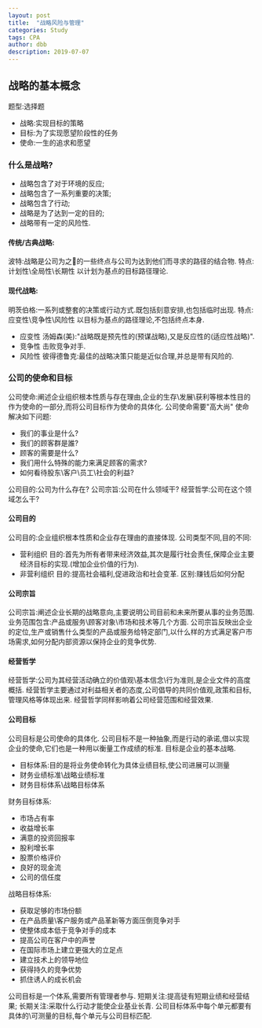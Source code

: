 ```yaml
---
layout: post
title:  "战略风险与管理"
categories: Study
tags: CPA
author: dbb
description: 2019-07-07
---
```


## 战略的基本概念
题型:选择题
* 战略:实现目标的策略
* 目标:为了实现愿望阶段性的任务
* 使命:一生的追求和愿望

### 什么是战略?
* 战略包含了对于环境的反应;
* 战略包含了一系列重要的决策;
* 战略包含了行动;
* 战略是为了达到一定的目的;
* 战略带有一定的风险性.

#### 传统/古典战略:
波特:战略是公司为之𡘵的一些终点与公司为达到他们而寻求的路径的结合物.
特点:计划性\全局性\长期性
以计划为基点的目标路径理论.

#### 现代战略:
明茨伯格:一系列或整套的决策或行动方式.既包括刻意安排,也包括临时出现.
特点:应变性\竞争性\风险性
以目标为基点的路径理论,不包括终点本身.

* 应变性
汤姆森(美):"战略既是预先性的(预谋战略),又是反应性的(适应性战略)".
* 竞争性
击败竞争对手.
* 风险性
彼得德鲁克:最佳的战略决策只能是近似合理,并总是带有风险的.

### 公司的使命和目标
公司使命:阐述企业组织根本性质与存在理由,企业的生存\发展\获利等根本性目的作为使命的一部分,而将公司目标作为使命的具体化.
公司使命需要"高大尚"
使命解决如下问题:
* 我们的事业是什么?
* 我们的顾客群是誰?
* 顾客的需要是什么?
* 我们用什么特殊的能力来满足顾客的需求?
* 如何看待股东\客户\员工\社会的利益?

公司目的:公司为什么存在?
公司宗旨:公司在什么领域干?
经营哲学:公司在这个领域怎么干?

#### 公司目的
公司目的:企业组织根本性质和企业存在理由的直接体现.
公司类型不同,目的不同:
* 营利组织
目的:首先为所有者带来经济效益,其次是履行社会责任,保障企业主要经济目标的实现.(增加企业价值的行为).
* 非营利组织
目的:提高社会福利,促进政治和社会变革.
区别:赚钱后如何分配

#### 公司宗旨
公司宗旨:阐述企业长期的战略意向,主要说明公司目前和未来所要从事的业务范围.
业务范围包含:产品或服务\顾客对象\市场和技术等几个方面.
公司宗旨反映出企业的定位,生产或销售什么类型的产品或服务给特定部门,以什么样的方式满足客户市场需求,如何分配内部资源以保持企业的竞争优势.

#### 经营哲学
经营哲学:公司为其经营活动确立的价值观\基本信念\行为准则,是企业文件的高度概括.
经营哲学主要通过对利益相关者的态度,公司倡导的共同价值观,政策和目标,管理风格等体现出来.
经营哲学同样影响着公司经营范围和经营效果.

#### 公司目标
公司目标是公司使命的具体化.
公司目标不是一种抽象,而是行动的承诺,借以实现企业的使命,它们也是一种用以衡量工作成绩的标准.
目标是企业的基本战略.
* 目标体系:目的是将业务使命转化为具体业绩目标,使公司进展可以测量
* 财务业绩标准\战略业绩标准
* 财务目标体系\战略目标体系

财务目标体系:
* 市场占有率
* 收益增长率
* 满意的投资回报率
* 股利增长率
* 股票价格评价
* 良好的现金流
* 公司的信任度

战略目标体系:
* 获取足够的市场份额
* 在产品质量\客户服务或产品革新等方面压倒竞争对手
* 使整体成本低于竞争对手的成本
* 提高公司在客户中的声誉
* 在国际市场上建立更强大的立足点
* 建立技术上的领导地位
* 获得持久的竞争优势
* 抓住诱人的成长机会

公司目标是一个体系,需要所有管理者参与.
短期关注:提高徒有短期业绩和经营结果;
长期关注:采取什么行动才能使企业基业长青.
公司目标体系中每个单元都要有具体的\可测量的目标,每个单元与公司目标匹配.
